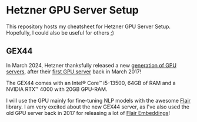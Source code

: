 # Hetzner GPU Server Setup

This repository hosts my cheatsheet for Hetzner GPU Server Setup. Hopefully, I could also be useful for others ;)

## GEX44

In March 2024, Hetzner thanksfully released a new [generation of GPU servers](https://www.hetzner.com/press-release/new-gpu-server/), after their [first GPU server](https://web.archive.org/web/20210613172423/https://www.hetzner.com/news/blitzschnell-gestochen-scharf-neuer-dedicated-root-server-ex51-ssd-gpu/) back in March 2017!

The GEX44 comes with an Intel® Core™ i5-13500, 64GB of RAM and a NVIDIA RTX™ 4000 with 20GB GPU-RAM.

I will use the GPU mainly for fine-tuning NLP models with the awesome [Flair](https://github.com/flairNLP/flair) library. I am very excited about the new GEX44 server, as I've also used the old GPU server back in 2017 for releasing a lot of [Flair Embeddings](https://github.com/flairNLP/flair-lms)!

